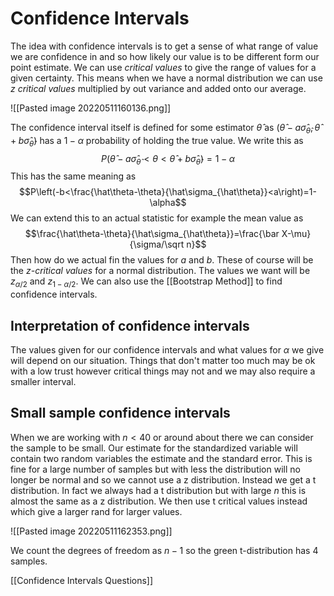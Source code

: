 # Confidence Intervals
The idea with confidence intervals is to get a sense of what range of value we are confidence in and so how likely our value is to be different form our point estimate. We can use *critical values* to give the range of values for a given certainty. This means when we have a normal distribution we can use *z critical values* multiplied by out variance and added onto our average.

![[Pasted image 20220511160136.png]]

The confidence interval itself is defined for some estimator $\hat\theta$ as $(\hat\theta-a\hat\sigma_{\hat\theta},\hat\theta+b\hat\sigma_{\hat\theta})$ has a $1-\alpha$ probability of holding the true value. We write this as $$P(\hat\theta-a\hat\sigma_{\hat\theta}<\theta<\hat\theta+b\hat\sigma_{\hat\theta})=1-\alpha$$This has the same meaning as $$P\left(-b<\frac{\hat\theta-\theta}{\hat\sigma_{\hat\theta}}<a\right)=1-\alpha$$We can extend this to an actual statistic for example the mean value as $$\frac{\hat\theta-\theta}{\hat\sigma_{\hat\theta}}=\frac{\bar X-\mu}{\sigma/\sqrt n}$$Then how do we actual fin the values for $a$ and $b$. These of course will be the *z-critical values* for a normal distribution. The values we want will be $z_{\alpha/2}$ and $z_{1-\alpha/2}$. We can also use the [[Bootstrap Method]] to find confidence intervals.

## Interpretation of confidence intervals
The values given for our confidence intervals and what values for $\alpha$ we give will depend on our situation. Things that don't matter too much may be ok with a low trust however critical things may not and we may also require a smaller interval.

## Small sample confidence intervals
When we are working with $n<40$ or around about there we can consider the sample to be small. Our estimate for the standardized variable will contain two random variables the estimate and the standard error. This is fine for a large number of samples but with less the distribution will no longer be normal and so we cannot use a z distribution. Instead we get a t distribution. In fact we always had a t distribution but with large $n$ this is almost the same as a z distribution. We then use t critical values instead which give a larger rand for larger values.

![[Pasted image 20220511162353.png]]

We count the degrees of freedom as $n-1$ so the green t-distribution has 4 samples.

[[Confidence Intervals Questions]]